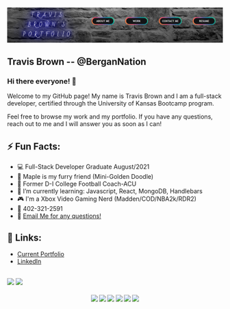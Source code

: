 ![image](./images/capture.png)

## Travis Brown -- @BerganNation

### Hi there everyone! 👋

Welcome to my GitHub page! My name is Travis Brown and I am a full-stack developer, certified through the University of Kansas Bootcamp program.

Feel free to browse my work and my portfolio. If you have any questions, reach out to me and I will answer you as soon as I can!

## ⚡ Fun Facts:

- :computer: Full-Stack Developer Graduate August/2021
- :dog: Maple is my furry friend (Mini-Golden Doodle)
- :football: Former D-I College Football Coach-ACU
- 🔭 I’m currently learning: Javascript, React, MongoDB, Handlebars
- 🎮 I'm a Xbox Video Gaming Nerd (Madden/COD/NBA2k/RDR2)
- :iphone: 402-321-2591
- 💬 [Email Me for any questions!](mailto:bergannation@gmail.com)

## 💾 Links:

- [Current Portfolio](https://bergannation.github.io/20_ReactPortfolio/)
- [LinkedIn](https://www.linkedin.com/in/travis-brown-97478a154/)

<br>
<img src='https://img.shields.io/twitter/follow/Coach_TBrown20?style=social' />
<img src='https://img.shields.io/twitch/status/bergannation?style=social' />
<h4 align="center">
    <img src='https://img.shields.io/badge/html5%20-%23E34F26.svg?&style=for-the-badge&logo=html5&logoColor=white' />
    <img src='https://img.shields.io/badge/css3%20-%231572B6.svg?&style=for-the-badge&logo=css3&logoColor=white' />
    <img src='https://img.shields.io/badge/javascript%20-%23323330.svg?&style=for-the-badge&logo=javascript&logoColor=%23F7DF1E' />
    <img src='https://img.shields.io/badge/jquery%20-%230769AD.svg?&style=for-the-badge&logo=jquery&logoColor=white' />
    <img src='https://img.shields.io/badge/node.js%20-%2343853D.svg?&style=for-the-badge&logo=node.js&logoColor=white' />
    <img src='https://img.shields.io/badge/bootstrap%20-%23563D7C.svg?&style=for-the-badge&logo=bootstrap&logoColor=white' />

</h4>
